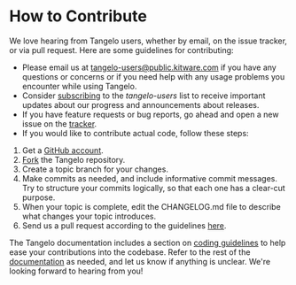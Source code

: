 How to Contribute
=================

We love hearing from Tangelo users, whether by email, on the issue tracker, or
via pull request.  Here are some guidelines for contributing:

- Please email us at <tangelo-users@public.kitware.com> if you have any
  questions or concerns or if you need help with any usage problems you
  encounter while using Tangelo.
- Consider [subscribing](http://public.kitware.com/mailman/listinfo/tangelo-users)
  to the *tangelo-users* list to receive important updates about our progress
  and announcements about releases.
- If you have feature requests or bug reports, go ahead and open a new issue on
  the [tracker](https://github.com/Kitware/tangelo/issues).
- If you would like to contribute actual code, follow these steps:

1. Get a [GitHub account](https://github.com/join).
2. [Fork](https://github.com/Kitware/tangelo/fork) the Tangelo repository.
3. Create a topic branch for your changes.
4. Make commits as needed, and include informative commit messages.  Try to
   structure your commits logically, so that each one has a clear-cut purpose.
5. When your topic is complete, edit the CHANGELOG.md file to describe what
   changes your topic introduces.
6. Send us a pull request according to the guidelines
   [here](https://help.github.com/articles/using-pull-requests).

The Tangelo documentation includes a section on [coding
guidelines](http://tangelo.readthedocs.org/en/latest/coding-style-guide.html) to
help ease your contributions into the codebase.  Refer to the rest of the
[documentation](http://tangelo.readthedocs.org/en/latest/index.html) as needed,
and let us know if anything is unclear.  We're looking forward to hearing from
you!
